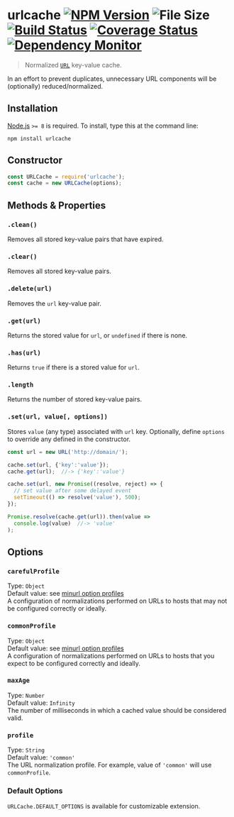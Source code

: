 # urlcache [![NPM Version][npm-image]][npm-url] ![File Size][filesize-image] [![Build Status][travis-image]][travis-url] [![Coverage Status][coveralls-image]][coveralls-url] [![Dependency Monitor][greenkeeper-image]][greenkeeper-url]

> Normalized [`URL`](https://developer.mozilla.org/en/docs/Web/API/URL/) key-value cache.


In an effort to prevent duplicates, unnecessary URL components will be (optionally) reduced/normalized.


## Installation

[Node.js](http://nodejs.org/) `>= 8` is required. To install, type this at the command line:
```shell
npm install urlcache
```


## Constructor
```js
const URLCache = require('urlcache');
const cache = new URLCache(options);
```


## Methods & Properties

### `.clean()`
Removes all stored key-value pairs that have expired.

### `.clear()`
Removes all stored key-value pairs.

### `.delete(url)`
Removes the `url` key-value pair.

### `.get(url)`
Returns the stored value for `url`, or `undefined` if there is none.

### `.has(url)`
Returns `true` if there is a stored value for `url`.

### `.length`
Returns the number of stored key-value pairs.

### `.set(url, value[, options])`
Stores `value` (any type) associated with `url` key. Optionally, define `options` to override any defined in the constructor.
```js
const url = new URL('http://domain/');

cache.set(url, {'key':'value'});
cache.get(url);  //-> {'key':'value'}

cache.set(url, new Promise((resolve, reject) => {
  // set value after some delayed event
  setTimeout(() => resolve('value'), 500);
});

Promise.resolve(cache.get(url)).then(value =>
  console.log(value)  //-> 'value'
);
```


## Options

### `carefulProfile`
Type: `Object`  
Default value: see [minurl option profiles](https://npmjs.com/minurl#option-profiles)  
A configuration of normalizations performed on URLs to hosts that may not be configured correctly or ideally.

### `commonProfile`
Type: `Object`  
Default value: see [minurl option profiles](https://npmjs.com/minurl#option-profiles)  
A configuration of normalizations performed on URLs to hosts that you expect to be configured correctly and ideally.

### `maxAge`
Type: `Number`  
Default value: `Infinity`  
The number of milliseconds in which a cached value should be considered valid.

### `profile`
Type: `String`  
Default value: `'common'`  
The URL normalization profile. For example, value of `'common'` will use `commonProfile`.

### Default Options
`URLCache.DEFAULT_OPTIONS` is available for customizable extension.


[npm-image]: https://img.shields.io/npm/v/urlcache.svg
[npm-url]: https://npmjs.org/package/urlcache
[filesize-image]: https://img.shields.io/badge/size-3.1kB%20gzipped-blue.svg
[travis-image]: https://img.shields.io/travis/stevenvachon/urlcache.svg
[travis-url]: https://travis-ci.org/stevenvachon/urlcache
[coveralls-image]: https://img.shields.io/coveralls/stevenvachon/urlcache.svg
[coveralls-url]: https://coveralls.io/github/stevenvachon/urlcache
[greenkeeper-image]: https://badges.greenkeeper.io/stevenvachon/urlcache.svg
[greenkeeper-url]: https://greenkeeper.io/
